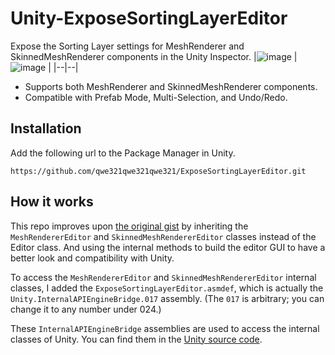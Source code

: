 # Unity-ExposeSortingLayerEditor
Expose the Sorting Layer settings for MeshRenderer and SkinnedMeshRenderer components in the Unity Inspector.
|![image](https://github.com/user-attachments/assets/1a704428-84ac-438e-a236-cdc33ca8a532) | ![image](https://github.com/user-attachments/assets/232b12c2-d1ce-41cf-acd9-dc7eb646d531) |
|--|--|

* Supports both MeshRenderer and SkinnedMeshRenderer components.
* Compatible with Prefab Mode, Multi-Selection, and Undo/Redo.

## Installation
Add the following url to the Package Manager in Unity.
```
https://github.com/qwe321qwe321qwe321/ExposeSortingLayerEditor.git
```

## How it works
This repo improves upon [the original gist](https://gist.github.com/sinbad/bd0c49bc462289fa1a018ffd70d806e3) by inheriting the `MeshRendererEditor` and `SkinnedMeshRendererEditor` classes instead of the Editor class. And using the internal methods to build the editor GUI to have a better look and compatibility with Unity.

To access the `MeshRendererEditor` and `SkinnedMeshRendererEditor` internal classes, I added the `ExposeSortingLayerEditor.asmdef`, which is actually the `Unity.InternalAPIEngineBridge.017` assembly. (The `017` is arbitrary; you can change it to any number under 024.)

These `InternalAPIEngineBridge` assemblies are used to access the internal classes of Unity. You can find them in the [Unity source code](https://github.com/Unity-Technologies/UnityCsReference/blob/4b436cf82aaff7a0719e373ee8af4f4625f05638/Runtime/Export/AssemblyInfo.cs#L115).